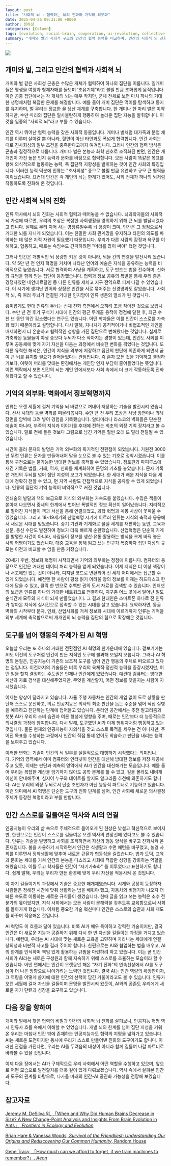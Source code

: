 ```yaml
---
layout: post
title: "사회적 뇌 : 협력하는 뇌의 진화와 기억의 외부화"
date: 2025-04-26 09:31:00 +0000
author: 정하성
categories: [Column]
tags: [evolution, social-brain, cooperation, ai-revolution, collective-intelligence, human-history, technology]
summary: "개미와 벌의 사회적 구조와 인간의 협력 능력을 비교하며, 인간의 사회적 뇌 진화가 어떻게 이루어졌는지를 설명합니다. 인류는 기억을 외부화하고 기술을 발전시키며 집단 지성을 확장해왔고, 이러한 흐름 속에서 AI 혁명을 새로운 협력의 단계로 이해할 수 있다고 제안합니다. AI는 인간 행동의 주체로 부상하고 있으며, 인간은 AI와의 공존을 통해 새로운 자기 진화의 길을 모색해야 한다고 강조합니다."
---
```


![](https://haseong.github.io/assets/images/posts/1e14f32e7b6080208d71d4f79f7ef9ef.jpg)

## **개미와 벌, 그리고 인간의 협력과 사회적 뇌**

개미와 벌 같은 사회성 곤충은 수많은 개체가 협력하여 하나의 집단을 이룹니다. 일개미들은 평생을 여왕과 형제자매를 돌보며 ‘초유기체"라고 불릴 만큼 조화롭게 움직입니다. 이런 곤충 집단에서는 각 개체의 뇌는 매우 작지만, 군체 전체로 보면 마치 하나의 거대한 생명체처럼 복잡한 문제를 해결합니다. 예를 들어 개미 집단은 먹이를 탐색하고 둥지를 유지하며, 벌 무리는 정교한 꿀 생산 체계를 구축합니다. 한 개미나 한 마리 벌은 미약하지만, 수만 마리의 집단은 일사불란하게 행동하여 놀라운 집단 지능을 발휘합니다. 이것을 일종의 "사회적 뇌"라고 부를 수 있습니다.

인간 역시 뛰어난 협력 능력을 갖춘 사회적 동물입니다. 개미나 벌처럼 대가족과 분업 체계를 이루며 살아갈 뿐 아니라, 혈연이 아닌 타인과도 폭넓게 협력합니다. 인간 사회는 때로 진사회성의 일부 조건을 충족한다고까지 여겨집니다. 그러나 인간의 협력 방식은 곤충과 결정적으로 다릅니다. 개미나 벌은 본능과 화학 신호로 조직화된 반면, 인간은 개개인이 가진 높은 인지 능력과 문화를 바탕으로 협력합니다. 모든 사람이 똑같은 목표를 향해 의식적으로 협동하는 능력, 즉 집단적 지향성을 발휘하는 것이 인간 사회의 특징입니다. 이러한 능력 덕분에 인류는 "초사회성" 종으로 불릴 만큼 유연하고 규모 큰 협력을 이뤄냈습니다. 요컨대 인간은 각 개인의 뇌는 한계가 있어도, 사회 전체가 하나의 뇌처럼 작동하도록 진화해 온 것입니다.

## **인간 사회적 뇌의 진화**

인류 역사에서 뇌의 진화는 사회적 협력과 떼어놓을 수 없습니다. 뇌과학자들의 사회적 뇌 가설에 따르면, 우리의 조상은 복잡한 사회생활을 영위하기 위해 큰 뇌를 발달시켰다고 합니다. 실제로 무리 지어 사는 영장류일수록 뇌 용량이 크며, 인간은 그 정점으로서 거대한 뇌를 지니게 되었습니다. 이는 친밀한 사회 관계망을 유지하고 타인의 의도를 파악하는 데 많은 지적 자원이 필요했기 때문입니다. 우리가 다른 사람의 감정과 욕구를 이해하고, 협동하고, 때로는 속임수도 간파하려면 "머리를 많이 써야" 했던 것입니다.

그러나 인간은 개별적인 뇌 용량만 키운 것이 아니라, 뇌들 간의 연결을 발전시켜 왔습니다. 약 5만 년 전 인지 혁명을 거치며 나타난 언어와 예술은 지식을 공유하는 능력을 비약적으로 높였습니다. 서로 협력하여 사냥을 계획하고, 도구 만드는 법을 전수하며, 신화와 규범을 함께 믿는 집단이 등장했습니다. 협력과 정보 공유의 폭발을 통해 우리 종은 경쟁자였던 네안데르탈인 등 다른 인류를 제치고 지구 전역으로 퍼져 나갈 수 있었습니다. 이 시기에 생겨난 언어와 상징은 인간을 서로 묶어주는 신경망과도 같았습니다. 사회적 뇌, 즉 여러 두뇌가 연결된 거대한 인지망이 인류 생존의 열쇠가 된 것입니다.

흥미롭게도 현대 인류의 두뇌는 신체 진화 측면에서 오히려 조금 작아진 것으로 보입니다. 수만 년 전 후기 구석기 시대에 인간의 평균 두개골 용적이 정점에 달한 후, 최근 수천 년 동안 약간 감소했다는 연구도 있습니다. 어떤 학자들은 이를 인간이 스스로를 가축화 했기 때문이라고 설명합니다. 다시 말해, 지나치게 공격적이거나 비협조적인 개인을 배제하면서 더 온순하고 협력적인 성향을 가진 집단으로 변해왔다는 것입니다. 실제로 가축화된 동물들이 야생 종보다 두뇌가 다소 작아지는 경향이 있는데, 인간도 사회를 이루며 공동체에 맞게 자기 자신을 다듬는 과정에서 비슷한 변화를 겪었다는 것입니다. 또 다른 유력한 해석은, 인간이 지식을 외부에 저장하고 집단의 판단에 의존하게 되면서 굳이 큰 뇌를 유지할 필요가 줄어들었다는 관점입니다. 즉 혼자 모든 것을 기억하고 결정하기보다, 여럿이 머리를 맞대는 환경에서는 개인당 인지 부담이 줄어들었다는 뜻입니다. 이런 맥락에서 보면 인간의 뇌는 개인 안에서보다 사회 속에서 더 크게 작동하도록 진화해왔다고 할 수 있습니다.

## **기억의 외부화: 벽화에서 정보혁명까지**

인류는 오랜 세월에 걸쳐 기억을 뇌 바깥으로 꺼내어 저장하는 기술을 발전시켜 왔습니다. 선사 시대의 동굴 벽화를 떠올려봅시다. 수만 년 전 우리 조상은 사냥 장면이나 의례 장면을 암벽에 그려 넣어 경험을 기록했습니다. 알타미라나 라스코의 벽화들은 단순한 예술이 아니라, 부족의 지식과 이야기를 후대에 전하는 최초의 외장 기억 장치라고 볼 수 있습니다. 말로 전해 들은 것보다 그림으로 남긴 기억은 훨씬 오래 또 멀리 전달될 수 있었습니다.

시간이 흘러 문자의 발명은 기억 외부화의 획기적인 전환점이 되었습니다. 기원전 3000년 무렵 인류는 문자를 만들어내어 말을 눈으로 볼 수 있는 기호로 정착시켰습니다. 이를 통해 구전으로는 불가능한 방대한 정보를 축적할 수 있었습니다. 점토판과 파피루스에 새긴 기록은 법률, 거래, 역사, 신화를 체계화하여 문명의 기초를 놓았습니다. 문자 기록은 개인의 두뇌를 넘어 집단 지성의 보고가 되었습니다. 한 세대가 배운 지식을 다음 세대에 정확히 전할 수 있고, 먼 지역 사람도 간접적으로 지식을 공유할 수 있게 되었습니다. 인류의 집단적 기억 능력이 비약적으로 커진 것입니다.

인쇄술의 발달과 책의 보급으로 지식의 외부화는 가속도를 붙였습니다. 수많은 책들이 쏟아져 나오면서 중세의 한계에서 벗어난 폭발적인 정보 확산이 일어났습니다. 지리적으로 떨어진 지식들이 책과 서신을 통해 연결되었고, 과학 혁명과 계몽 사상이 꽃피울 수 있었습니다. 그리고 18~19세기의 산업혁명 시기에 이르러 인류는 지식의 축적과 응용에서 새로운 시대를 맞았습니다. 증기 기관과 기계화로 물질 세계를 재편하는 동안, 교육과 신문, 통신 수단도 발전하여 정보가 더욱 빠르게 순환했습니다. 산업혁명은 단순히 기계를 발명한 사건이 아니라, 사람들이 정보를 생산·유통·활용하는 방식을 크게 바꿔 놓은 사회 혁명이기도 했습니다. 대중 교육을 통해 읽고 쓰는 인구가 폭증하자 집단 지성의 규모는 이전과 비교할 수 없을 만큼 커졌습니다.

20세기 후반, 정보화 혁명이 시작되면서 기억의 외부화는 정점에 이릅니다. 컴퓨터의 등장으로 인간은 거대한 데이터 처리 능력을 얻게 되었습니다. 이제 지식은 더 이상 책장이나 서고에만 있는 것이 아니라, 디지털 코드로 변환되어 전 세계 어디에서든 접근할 수 있게 되었습니다. 예전엔 한 사람이 평생 읽기 어려울 양의 정보를 이제는 하드디스크 한 대에 담을 수 있고, 클릭 한 번으로 수백만 권의 도서 자료를 검색할 수 있습니다. 인터넷의 보급은 인류를 하나의 거대한 네트워크로 연결하여, 지구촌 어느 곳에서 일어난 일도 순식간에 모두의 지식이 되게 만들었습니다. 그 결과 현대인은 스마트폰 하나로 전 인류가 쌓아온 지식에 실시간으로 접속할 수 있는 시대를 살고 있습니다. 요약하자면, 동굴 벽화의 시작부터 문자, 인쇄, 산업사회를 거쳐 정보화 시대에 이르기까지 인류는 기억을 외부 세계에 축적함으로써 개개인의 뇌 능력을 집단의 힘으로 확장해온 것입니다.

## **도구를 넘어 행동의 주체가 된 AI 혁명**

오늘날 우리는 또 하나의 거대한 전환점인 AI 혁명의 한가운데에 있습니다. 겉보기에는 AI도 이전의 도구처럼 인간이 만든 지적인 도구에 불과해 보일지 모릅니다. 그러나 AI 혁명의 본질은, 인공지능이 기존의 보조적 도구를 넘어 인간 행동의 주체로 떠오르고 있다는 점입니다. 이전까지의 기술들은 비록 우리의 육체적·정신적 능력을 증강시켰지만, 어떤 일을 할지 결정하는 주도권은 언제나 인간에게 있었습니다. 예컨대 컴퓨터는 방대한 계산과 자료 검색을 대신해주었지만, 무엇을 계산할지, 어떤 정보를 찾을지는 사람이 지시했습니다.

이제는 양상이 달라지고 있습니다. 자율 주행 자동차는 인간의 개입 없이 도로 상황을 판단해 스스로 운전하고, 의료 인공지능은 의사의 최종 판단을 돕는 수준을 넘어 직접 질병을 예측하고 진단하는 단계에 접어들고 있습니다. 온라인 공간에서는 추천 알고리즘과 챗봇 AI가 우리의 소비 습관과 여론 형성에 영향을 주며, 때로는 인간보다 더 능동적으로 의사결정 과정에 참여합니다. 다시 말해, 도구였던 AI가 이제 행위자처럼 행동하고 있는 것입니다. 물론 현재의 인공지능이 자의식을 갖고 스스로 목적을 세우는 건 아니지만, 주어진 목표를 수행하는 과정에서 인간의 직접 통제 없이도 학습하고 판단을 내리는 능력을 보여주고 있습니다.

이러한 변화는 기술이 인간의 뇌 일부를 실질적으로 대행하기 시작했다는 의미입니다. 기억의 영역에서 이미 컴퓨터와 인터넷이 인간을 대신해 방대한 정보를 저장·제공해주고 있듯, 이제는 판단과 예측의 영역에서 AI가 인간을 대신해가는 모습입니다. 예를 들어 우리는 복잡한 계산을 암기하지 않아도 공학 문제를 풀 수 있고, 길을 몰라도 내비게이션이 안내해주며, 심지어 누구와 데이트를 할지도 알고리즘 추천에 의존하기도 합니다. AI는 우리의 외장 두뇌로서 단순 조언자가 아닌 능동적 파트너로 기능하고 있습니다. 이런 의미에서 AI 혁명은 단순한 도구의 진화 단계를 넘어, 인간 사회에 새로운 의사결정 주체가 등장한 혁명이라고 부를 만합니다.

## **인간 스스로를 길들여온 역사와 AI의 연결**

인공지능이 우리의 삶 속으로 주체적으로 들어오게 된 현상은 낯설고 혁신적으로 보이지만, 한편으로는 인간이 스스로를 길들여온 오랜 역사의 연장선에 있다고도 볼 수 있습니다. 인류는 기술을 발명하고 사회를 조직하면서 자신의 행동 양식을 바꾸고 진화시켜 온 존재입니다. 불을 사용하기 시작하면서 인간은 식생활과 수면 패턴을 바꾸었고, 농경 사회를 이루면서 정착생활에 맞추어 새로운 규율과 협동심을 길렀습니다. 법과 도덕, 교육과 문화는 세대를 거쳐 인간의 본능을 다스리고 사회에 적합한 성향을 강화하는 역할을 해왔습니다. 이를 두고 학자들은 인간이 “자기가축화" 를 이루었다고 표현하기도 합니다. 쉽게 말해, 우리는 우리가 만든 환경에 맞게 우리 자신을 적응시켜 온 것입니다.

이 자기 길들이기의 과정에서 기술은 중요한 매개체였습니다. 시계와 공장이 등장하자 사람들은 정해진 시간에 맞춰 생활하는 법을 배워야 했고, 자동차와 비행기가 나오자 더 빠른 속도로 이동하는 새로운 규칙들이 생겼습니다. 한때 글을 읽고 쓰는 능력은 소수 전문가의 몫이었지만, 지식 사회에서는 모든 사람이 문해력을 갖추도록 교육함으로써 사회를 돌아가게 했습니다. 이처럼 중요한 기술 혁신마다 인간은 스스로의 습관과 사회 제도를 바꾸며 적응해온 것입니다.

AI 혁명도 이 흐름과 닮아 있습니다. 비록 AI가 매우 특이하고 강력한 기술이지만, 결국 인간은 이 새로운 지능과 공존하기 위해 다시 한 번 자신을 길들이는 과정을 거치고 있습니다. 예컨대, 우리는 AI 시대에 맞는 새로운 교육을 고민하며 자라나는 세대에게 연결 창의성과 비판적 사고를 길러 주어야 합니다. 한편으로는 AI와 협업하는 법을 배우고, AI의 한계를 인식하며 책임 있게 활용하는 규범을 마련하려 하고 있습니다. 이는 곧 인간 사회가 AI라는 새로운 구성원과 함께 지속하기 위해 스스로를 조율하는 모습이라 할 수 있습니다. 어떤 면에서는 인간이 오랫동안 해온 “자기 진화"의 연속선상에서 AI를 도구 삼아 더 나은 방향으로 나아가려는 노력인 것입니다. 결국 AI는 인간 역량의 확장판이자, 그 역량을 어떻게 쓸지에 대한 인간의 선택이 담긴 거울이라고도 볼 수 있습니다. 인류가 오랜 세월에 걸쳐 자신을 길들이며 문명을 발전시켜 왔듯이, AI와의 공존도 우리에게 새로운 자기 단련과 성장을 요구하고 있습니다.

## **다음 장을 향하여**

개미와 벌에서 찾은 협력의 비밀과 인간의 사회적 뇌 진화를 살펴보니, 인공지능 혁명 역시 인류사 흐름 속에서 이해할 수 있었습니다. 개별 뇌의 한계를 넘어 집단 지성을 키워 온 우리는 마침내 인간 밖에 존재하는 인공지능과도 협력의 지평을 넓혀가고 있습니다. AI는 새로운 도전이지만 동시에 우리가 스스로 만들어낸 진화의 도구이기도 합니다. 이러한 관점을 가진다면, 우리는 AI를 두려움의 대상이 아니라 함께 길들여 나갈 파트너로 바라볼 수 있을 것입니다.

이제 다음 장에서는 AI가 구체적으로 우리 사회에서 어떤 역할을 수행하고 있으며, 앞으로 어떤 모습으로 발전할지를 더욱 깊이 있게 다뤄보겠습니다. 역사 속에서 살펴본 인간과 도구의 관계를 바탕으로, 다가올 미래의 인간-AI 공진화 가능성을 전망해 보겠습니다.

## **참고자료**

[Jeremy M. DeSilva 외, 「When and Why Did Human Brains Decrease in Size? A New Change-Point Analysis and Insights From Brain Evolution in Ants」, ](https://doi.org/10.3389/fevo.2021.742639)[*Frontiers in Ecology and Evolution*](https://doi.org/10.3389/fevo.2021.742639)

[Brian Hare & Vanessa Woods, ](https://www.amazon.com/Survival-Friendliest-Understanding-Rediscovering-Humanity/dp/0399590668)[*Survival of the Friendliest: Understanding Our Origins and Rediscovering Our Common Humanity*](https://www.amazon.com/Survival-Friendliest-Understanding-Rediscovering-Humanity/dp/0399590668)[, Random House](https://www.amazon.com/Survival-Friendliest-Understanding-Rediscovering-Humanity/dp/0399590668)

[Gene Tracy, 「How much can we afford to forget, if we train machines to remember?」, ](https://aeon.co/ideas/how-much-can-we-afford-to-forget-if-we-train-machines-to-remember)[*Aeon*](https://aeon.co/ideas/how-much-can-we-afford-to-forget-if-we-train-machines-to-remember)



